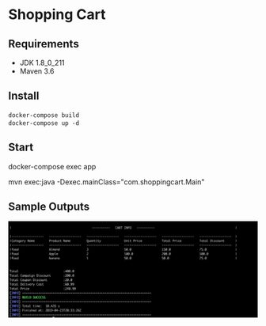 # Shopping Cart

## Requirements


- JDK 1.8_0_211
- Maven 3.6

## Install


    docker-compose build
    docker-compose up -d


## Start

   docker-compose exec app

   mvn exec:java -Dexec.mainClass="com.shoppingcart.Main"


## Sample Outputs

![Alt text](sample_outputs/result.png?raw=true "Title")
